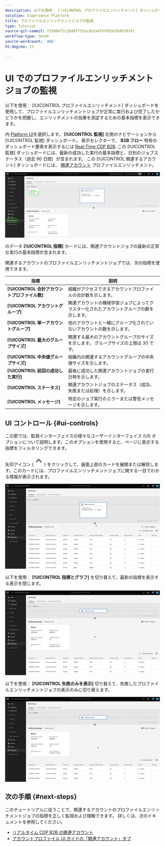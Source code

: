 ```yaml
---
description: 以下を使用： [!UICONTROL プロファイルエンリッチメント] ダッシュボードを使用して、プロファイルエンリッチメントジョブが正常に実行および完了したかどうかを把握し、エンリッチメントの効果を測定するための基本指標を表示できます。
solution: Experience Platform
title: プロファイルエンリッチメントジョブの監視
type: Tutorial
source-git-commit: f3389ef2c2bd9ff52ecde2a4f5fd55e5b86783fc
workflow-type: tm+mt
source-wordcount: '466'
ht-degree: 1%

---
```


# UI でのプロファイルエンリッチメントジョブの監視

以下を使用： [!UICONTROL プロファイルエンリッチメント] ダッシュボードを使用して、プロファイルエンリッチメントジョブが正常に実行および完了したかどうかを把握し、エンリッチメントの効果を測定するための基本指標を表示できます。

内 [Platform UI](https://platform.adobe.com)を選択します。 **[!UICONTROL 監視]** 左側のナビゲーションから [!UICONTROL 監視] ダッシュボード。 表示セレクターで、 **B2B フロー** 特有のダッシュボード要素を表示するには [Real-Time CDP B2B](/help/rtcdp/b2b-overview.md).  この [!UICONTROL 監視] ダッシュボードには、最新の成功した実行の基本指標と、日別のジョブステータス（過去 90 日間）が含まれます。 この [!UICONTROL 関連するアカウント] ダッシュボードには、 [関連アカウント](/help/rtcdp/b2b-ai-ml-services/related-accounts.md) プロファイルエンリッチメント。

![Experience PlatformUI のプロファイルエンリッチメントジョブ監視画面にアクセスする方法を視覚的に示します。](/help/dataflows/assets/ui/b2b/monitoring-profile-enrichment-jobs.png)

のデータ **[!UICONTROL 指標]** カードには、関連アカウントジョブの最新の正常な実行の基本指標が含まれます。

関連するアカウントのプロファイルエンリッチメントジョブでは、次の指標を使用できます。

| 指標 | 説明 |
---------|----------|
| **[!UICONTROL 合計アカウントプロファイル数]** | 組織がアクセスできるアカウントプロファイルの合計数を示します。 |
| **[!UICONTROL アカウントグループ]** | 関連アカウントの機械学習ジョブによってクラスター化されたアカウントグループの数を示します。 |
| **[!UICONTROL 単一アカウントグループ]** | 他のアカウントと一緒にグループ化されていないアカウントの数を示します。 |
| **[!UICONTROL 最大のグループサイズ]** | 関連する最大のアカウントグループのサイズを示します。 グループサイズの上限は 30 です。 |
| **[!UICONTROL 中央値グループサイズ]** | 組織内の関連するアカウントグループの中央値サイズを示します。 |
| **[!UICONTROL 前回の成功した実行]** | 最後に成功した関連アカウントジョブの実行日時を示します。 |
| **[!UICONTROL ステータス]** | 関連アカウントジョブのステータス（成功、失敗または処理）を示します。 |
| **[!UICONTROL メッセージ]** | 特定のジョブ実行のエラーまたは警告メッセージを示します。 |

## UI コントロール {#ui-controls}

この節では、監視インターフェイスの様々なユーザーインターフェイス (UI) オプションについて説明します。このオプションを使用すると、ページに表示する指標をフィルタリングできます。

矢印アイコン (![矢印アイコン](/help/dataflows/assets/ui/monitor-destinations/chevron-up.png)) をクリックして、画面上部のカードを展開または解除します。このカードには、プロファイルエンリッチメントジョブに関する一目でわかる情報が表示されます。

![矢印アイコン UI コントロールを表示する画面記録。](/help/dataflows/assets/ui/b2b/use-arrow-control.gif)

以下を使用： **[!UICONTROL 指標とグラフ]** を切り替えて、最新の指標を表示する表示を閉じます。

![指標とグラフの切り替えを表示する画面の記録。](/help/dataflows/assets/ui/b2b/metrics-and-graphs-toggle.gif)

以下を使用： **[!UICONTROL 失敗のみを表示]** 切り替えて、失敗したプロファイルエンリッチメントジョブの表示のみに切り替えます。

![「エラーのみを表示」切り替えを表示する画面の記録。](/help/dataflows/assets/ui/b2b/show-failures-only.gif)

## 次の手順 {#next-steps}

このチュートリアルに従うことで、関連するアカウントのプロファイルエンリッチメントジョブの指標を正しく監視および理解できます。 詳しくは、次のドキュメントを参照してください。

* [リアルタイム CDP B2B の関連アカウント](/help/rtcdp/b2b-ai-ml-services/related-accounts.md)
* [アカウントプロファイル UI ガイドの「関連アカウント」タブ](/help/rtcdp/accounts/account-profile-ui-guide.md)